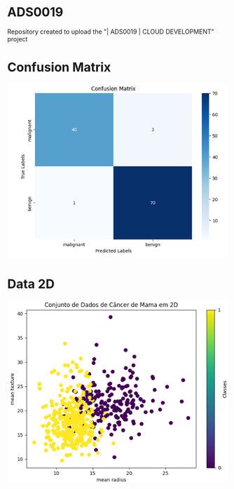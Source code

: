 # ADS0019
Repository created to upload the "| ADS0019 | CLOUD DEVELOPMENT" project

<h1> Confusion Matrix</h1>
<div align = "center">
<img width="600" title = "confusionmatrix" src="img/confusionmatrix.PNG"/>
</div>
<h1> Data 2D</h1>
<div align = "center">
<img width="600" title = "cancer2d" src="img/Datacancer2d.PNG"/>
</div>

